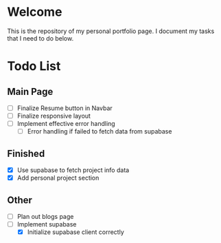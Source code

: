 # Welcome
This is the repository of my personal portfolio page. I document my tasks that I need to do below.

# Todo List
## Main Page
- [ ] Finalize Resume button in Navbar
- [ ] Finalize responsive layout
- [ ] Implement effective error handling
    - [ ] Error handling if failed to fetch data from supabase

## Finished
- [x] Use supabase to fetch project info data
- [x] Add personal project section

## Other
- [ ] Plan out blogs page
- [ ] Implement supabase
    - [x] Initialize supabase client correctly